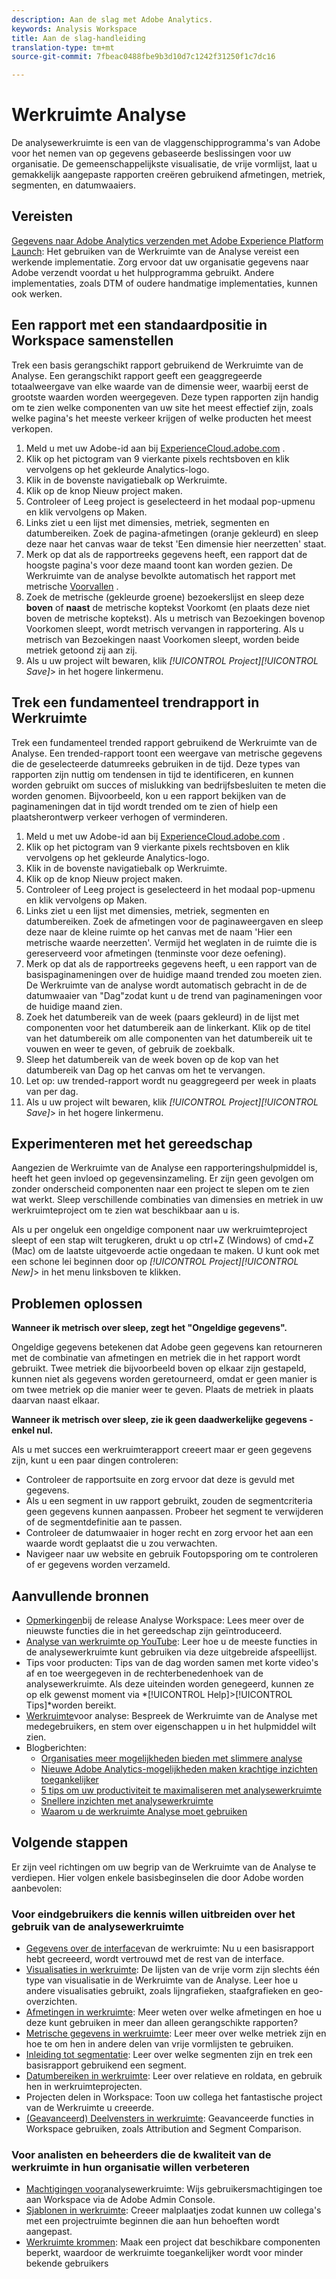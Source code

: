 ```yaml
---
description: Aan de slag met Adobe Analytics.
keywords: Analysis Workspace
title: Aan de slag-handleiding
translation-type: tm+mt
source-git-commit: 7fbeac0488fbe9b3d10d7c1242f31250f1c7dc16

---
```



# Werkruimte Analyse

De analysewerkruimte is een van de vlaggenschipprogramma&#39;s van Adobe voor het nemen van op gegevens gebaseerde beslissingen voor uw organisatie. De gemeenschappelijkste visualisatie, de vrije vormlijst, laat u gemakkelijk aangepaste rapporten creëren gebruikend afmetingen, metriek, segmenten, en datumwaaiers.

## Vereisten

[Gegevens naar Adobe Analytics verzenden met Adobe Experience Platform Launch](/help/implement/launch/validate-publish-prod.md): Het gebruiken van de Werkruimte van de Analyse vereist een werkende implementatie. Zorg ervoor dat uw organisatie gegevens naar Adobe verzendt voordat u het hulpprogramma gebruikt. Andere implementaties, zoals DTM of oudere handmatige implementaties, kunnen ook werken.

## Een rapport met een standaardpositie in Workspace samenstellen

Trek een basis gerangschikt rapport gebruikend de Werkruimte van de Analyse. Een gerangschikt rapport geeft een geaggregeerde totaalweergave van elke waarde van de dimensie weer, waarbij eerst de grootste waarden worden weergegeven. Deze typen rapporten zijn handig om te zien welke componenten van uw site het meest effectief zijn, zoals welke pagina&#39;s het meeste verkeer krijgen of welke producten het meest verkopen.

1. Meld u met uw Adobe-id aan bij [ExperienceCloud.adobe.com](https://experiencecloud.adobe.com) .
2. Klik op het pictogram van 9 vierkante pixels rechtsboven en klik vervolgens op het gekleurde Analytics-logo.
3. Klik in de bovenste navigatiebalk op Werkruimte.
4. Klik op de knop Nieuw project maken.
5. Controleer of Leeg project is geselecteerd in het modaal pop-upmenu en klik vervolgens op Maken.
6. Links ziet u een lijst met dimensies, metriek, segmenten en datumbereiken. Zoek de pagina-afmetingen (oranje gekleurd) en sleep deze naar het canvas waar de tekst &#39;Een dimensie hier neerzetten&#39; staat.
7. Merk op dat als de rapportreeks gegevens heeft, een rapport dat de hoogste pagina&#39;s voor deze maand toont kan worden gezien. De Werkruimte van de analyse bevolkte automatisch het rapport met metrische [Voorvallen](/help/components/c-variables/c-metrics/metrics-occurrences.md) .
8. Zoek de metrische (gekleurde groene) bezoekerslijst en sleep deze **boven** of **naast** de metrische koptekst Voorkomt (en plaats deze niet boven de metrische koptekst). Als u metrisch van Bezoekingen bovenop Voorkomen sleept, wordt metrisch vervangen in rapportering. Als u metrisch van Bezoekingen naast Voorkomen sleept, worden beide metriek getoond zij aan zij.
9. Als u uw project wilt bewaren, klik *[!UICONTROL Project][!UICONTROL Save]*> in het hogere linkermenu.

## Trek een fundamenteel trendrapport in Werkruimte

Trek een fundamenteel trended rapport gebruikend de Werkruimte van de Analyse. Een trended-rapport toont een weergave van metrische gegevens die de geselecteerde datumreeks gebruiken in de tijd. Deze types van rapporten zijn nuttig om tendensen in tijd te identificeren, en kunnen worden gebruikt om succes of mislukking van bedrijfsbesluiten te meten die worden genomen. Bijvoorbeeld, kon u een rapport bekijken van de paginameningen dat in tijd wordt trended om te zien of hielp een plaatsherontwerp verkeer verhogen of verminderen.

1. Meld u met uw Adobe-id aan bij [ExperienceCloud.adobe.com](https://experiencecloud.adobe.com) .
2. Klik op het pictogram van 9 vierkante pixels rechtsboven en klik vervolgens op het gekleurde Analytics-logo.
3. Klik in de bovenste navigatiebalk op Werkruimte.
4. Klik op de knop Nieuw project maken.
5. Controleer of Leeg project is geselecteerd in het modaal pop-upmenu en klik vervolgens op Maken.
6. Links ziet u een lijst met dimensies, metriek, segmenten en datumbereiken. Zoek de afmetingen voor de paginaweergaven en sleep deze naar de kleine ruimte op het canvas met de naam &#39;Hier een metrische waarde neerzetten&#39;. Vermijd het weglaten in de ruimte die is gereserveerd voor afmetingen (tenminste voor deze oefening).
7. Merk op dat als de rapportreeks gegevens heeft, u een rapport van de basispaginameningen over de huidige maand trended zou moeten zien. De Werkruimte van de analyse wordt automatisch gebracht in de de datumwaaier van &quot;Dag&quot;zodat kunt u de trend van paginameningen voor de huidige maand zien.
8. Zoek het datumbereik van de week (paars gekleurd) in de lijst met componenten voor het datumbereik aan de linkerkant. Klik op de titel van het datumbereik om alle componenten van het datumbereik uit te vouwen en weer te geven, of gebruik de zoekbalk.
9. Sleep het datumbereik van de week boven op de kop van het datumbereik van Dag op het canvas om het te vervangen.
10. Let op: uw trended-rapport wordt nu geaggregeerd per week in plaats van per dag.
11. Als u uw project wilt bewaren, klik *[!UICONTROL Project][!UICONTROL Save]*> in het hogere linkermenu.

## Experimenteren met het gereedschap

Aangezien de Werkruimte van de Analyse een rapporteringshulpmiddel is, heeft het geen invloed op gegevensinzameling. Er zijn geen gevolgen om zonder onderscheid componenten naar een project te slepen om te zien wat werkt. Sleep verschillende combinaties van dimensies en metriek in uw werkruimteproject om te zien wat beschikbaar aan u is.

Als u per ongeluk een ongeldige component naar uw werkruimteproject sleept of een stap wilt terugkeren, drukt u op ctrl+Z (Windows) of cmd+Z (Mac) om de laatste uitgevoerde actie ongedaan te maken. U kunt ook met een schone lei beginnen door op *[!UICONTROL Project][!UICONTROL New]*> in het menu linksboven te klikken.

## Problemen oplossen

**Wanneer ik metrisch over sleep, zegt het &quot;Ongeldige gegevens&quot;.**

Ongeldige gegevens betekenen dat Adobe geen gegevens kan retourneren met de combinatie van afmetingen en metriek die in het rapport wordt gebruikt. Twee metriek die bijvoorbeeld boven op elkaar zijn gestapeld, kunnen niet als gegevens worden geretourneerd, omdat er geen manier is om twee metriek op die manier weer te geven. Plaats de metriek in plaats daarvan naast elkaar.

**Wanneer ik metrisch over sleep, zie ik geen daadwerkelijke gegevens - enkel nul.**

Als u met succes een werkruimterapport creeert maar er geen gegevens zijn, kunt u een paar dingen controleren:

* Controleer de rapportsuite en zorg ervoor dat deze is gevuld met gegevens.
* Als u een segment in uw rapport gebruikt, zouden de segmentcriteria geen gegevens kunnen aanpassen. Probeer het segment te verwijderen of de segmentdefinitie aan te passen.
* Controleer de datumwaaier in hoger recht en zorg ervoor het aan een waarde wordt geplaatst die u zou verwachten.
* Navigeer naar uw website en gebruik Foutopsporing om te controleren of er gegevens worden verzameld.

## Aanvullende bronnen

* [Opmerkingen](/help/analyze/analysis-workspace/new-features-in-analysis-workspace.md)bij de release Analyse Workspace: Lees meer over de nieuwste functies die in het gereedschap zijn geïntroduceerd.
* [Analyse van werkruimte op YouTube](https://www.youtube.com/playlist?list=PL2tCx83mn7GuNnQdYGOtlyCu0V5mEZ8sS): Leer hoe u de meeste functies in de analysewerkruimte kunt gebruiken via deze uitgebreide afspeellijst.
* Tips voor producten: Tips van de dag worden samen met korte video&#39;s af en toe weergegeven in de rechterbenedenhoek van de analysewerkruimte. Als deze uiteinden worden genegeerd, kunnen ze op elk gewenst moment via *[!UICONTROL Help]>[!UICONTROL Tips]*worden bereikt.
* [Werkruimte](https://forums.adobe.com/community/experience-cloud/analytics-cloud/analytics/analysis-workspace)voor analyse: Bespreek de Werkruimte van de Analyse met medegebruikers, en stem over eigenschappen u in het hulpmiddel wilt zien.
* Blogberichten:
   * [Organisaties meer mogelijkheden bieden met slimmere analyse](https://blogs.adobe.com/digitalmarketing/analytics/adobe-analytics-fall-2016-release-empowering-organizations-smarter-analysis/)
   * [Nieuwe Adobe Analytics-mogelijkheden maken krachtige inzichten toegankelijker](https://blogs.adobe.com/digitalmarketing/analytics/new-adobe-analytics-capabilities-make-powerful-insights-accessible/)
   * [5 tips om uw productiviteit te maximaliseren met analysewerkruimte](https://blogs.adobe.com/digitalmarketing/analytics/5-tips-maximize-productivity-analysis-workspace/)
   * [Snellere inzichten met analysewerkruimte](https://blogs.adobe.com/digitalmarketing/analytics/faster-insights-with-the-analysis-workspace/)
   * [Waarom u de werkruimte Analyse moet gebruiken](https://blogs.adobe.com/digitalmarketing/analytics/why-you-should-be-using-analysis-workspace-in-adobe-analytics/)

## Volgende stappen

Er zijn veel richtingen om uw begrip van de Werkruimte van de Analyse te verdiepen. Hier volgen enkele basisbeginselen die door Adobe worden aanbevolen:

### Voor eindgebruikers die kennis willen uitbreiden over het gebruik van de analysewerkruimte

* [Gegevens over de interface](/help/analyze/analysis-workspace/build-workspace-project/t-freeform-project.md)van de werkruimte: Nu u een basisrapport hebt gecreeerd, wordt vertrouwd met de rest van de interface.
* [Visualisaties in werkruimte](/help/analyze/analysis-workspace/visualizations/freeform-analysis-visualizations.md): De lijsten van de vrije vorm zijn slechts één type van visualisatie in de Werkruimte van de Analyse. Leer hoe u andere visualisaties gebruikt, zoals lijngrafieken, staafgrafieken en geo-overzichten.
* [Afmetingen in werkruimte](/help/analyze/analysis-workspace/components/dimensions/t-breakdown-fa.md): Meer weten over welke afmetingen en hoe u deze kunt gebruiken in meer dan alleen gerangschikte rapporten?
* [Metrische gegevens in werkruimte](/help/analyze/analysis-workspace/components/apply-create-metrics.md): Leer meer over welke metriek zijn en hoe te om hen in andere delen van vrije vormlijsten te gebruiken.
* [Inleiding tot segmentatie](/help/analyze/analysis-workspace/components/t-freeform-project-segment.md): Leer over welke segmenten zijn en trek een basisrapport gebruikend een segment.
* [Datumbereiken in werkruimte](/help/analyze/analysis-workspace/components/calendar-date-ranges/calendar.md): Leer over relatieve en roldata, en gebruik hen in werkruimteprojecten.
* Projecten delen in Workspace: Toon uw collega het fantastische project van de Werkruimte u creeerde.
* [(Geavanceerd) Deelvensters in werkruimte](/help/analyze/analysis-workspace/c-panels/panels.md): Geavanceerde functies in Workspace gebruiken, zoals Attribution and Segment Comparison.

### Voor analisten en beheerders die de kwaliteit van de werkruimte in hun organisatie willen verbeteren

* [Machtigingen voor](https://docs.adobe.com/content/help/en/core-services/interface/manage-users-and-products/admin-getting-started.html)analysewerkruimte: Wijs gebruikersmachtigingen toe aan Workspace via de Adobe Admin Console.
* [Sjablonen in werkruimte](/help/analyze/analysis-workspace/build-workspace-project/starter-projects.md): Creeer malplaatjes zodat kunnen uw collega&#39;s met een projectruimte beginnen die aan hun behoeften wordt aangepast.
* [Werkruimte krommen](/help/analyze/analysis-workspace/curate-share/curate.md): Maak een project dat beschikbare componenten beperkt, waardoor de werkruimte toegankelijker wordt voor minder bekende gebruikers
